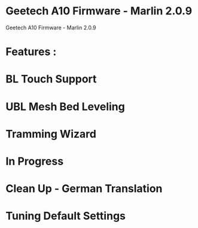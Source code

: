 # Geetech A10 Firmware - Marlin 2.0.9
 Geetech A10 Firmware - Marlin 2.0.9
 
 
# Features :
# BL Touch Support
# UBL Mesh Bed Leveling
# Tramming Wizard 


# In Progress
# Clean Up - German Translation
# Tuning Default Settings 

